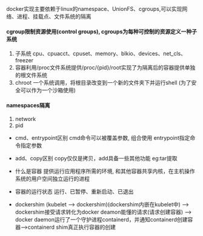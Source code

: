 docker实现主要依赖于linux的namespace、UnionFS、cgroups,可以实现网络、进程、挂载点、文件系统的隔离
#### cgroup限制资源使用(control groups), cgroups为每种可控制的资源定义一种子系统
1. 子系统 cpu、cpuacct、cpuset、memory、blkio、devices、net_cls、freezer
2. 容器利用/proc文件系统提供/proc/{pid}/root实现了为隔离后的容器提供单独的根文件系统
3. chroot 一个系统调用，将根目录改变到一个新的文件夹下并运行shell (为了安全可以作为一个沙箱使用)

#### namespaces隔离 
1. network
2. pid

- cmd、entrypoint区别
cmd命令可以被覆盖参数, 组合使用 entrypoint指定命令指定参数

- add、copy区别
copy仅仅是拷贝，add具备一些其他功能 eg:tar提取

- 什么是容器
提供运行应用程序所需的环境, 和其他容器共享内核，在主机操作系统的用户空间独立运行的进程

- 容器的运行状态
运行、已暂停、重新启动、已退出

- dockershim
(kubelet --> dockershim)(dockershim内嵌在kubelet中) --> dockershim接受请求转化为docker deamon能懂的请求(请求创建容器) -->
docker daemon运行了一个守护进程containerd，并通知containerd创建容器-->containerd shim真正执行容器的创建